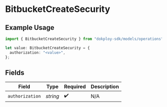 # BitbucketCreateSecurity

## Example Usage

```typescript
import { BitbucketCreateSecurity } from "dokploy-sdk/models/operations";

let value: BitbucketCreateSecurity = {
  authorization: "<value>",
};
```

## Fields

| Field              | Type               | Required           | Description        |
| ------------------ | ------------------ | ------------------ | ------------------ |
| `authorization`    | *string*           | :heavy_check_mark: | N/A                |